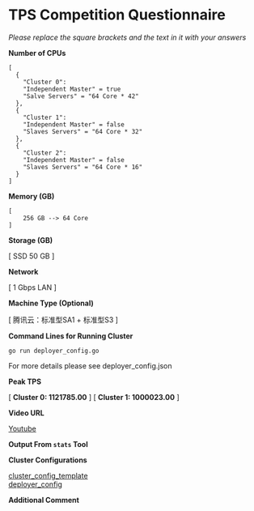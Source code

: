 # TPS Competition Questionnaire

*Please replace the square brackets and the text in it with your answers*

**Number of CPUs**
```
[
  {
    "Cluster 0":
    "Independent Master" = true
    "Salve Servers" = "64 Core * 42"
  },
  {
    "Cluster 1":
    "Independent Master" = false
    "Slaves Servers" = "64 Core * 32"
  },
  {
    "Cluster 2":
    "Independent Master" = false
    "Slaves Servers" = "64 Core * 16"
  }
]
```

**Memory (GB)**
```
[
    256 GB --> 64 Core
]
```
**Storage (GB)**

[ SSD 50 GB ]

**Network**

[ 1 Gbps LAN ]

**Machine Type (Optional)**

[ 腾讯云：标准型SA1 + 标准型S3 ]

**Command Lines for Running Cluster**
```
go run deployer_config.go
```
For more details please see deployer_config.json

**Peak TPS**

[ **Cluster 0: 1121785.00** ]
[ **Cluster 1: 1000023.00** ]

**Video URL**

[Youtube](https://youtu.be/_PDzU0GXjlw)   

**Output From `stats` Tool**


**Cluster Configurations**

[cluster_config_template](https://github.com/HangyuYe/goquarkchain/blob/master/tests/loadtest/deployer/cluster_config_template.json)  
[deployer_config](https://github.com/HangyuYe/goquarkchain/blob/master/tests/loadtest/deployer/deployConfig.json)  

**Additional Comment**
